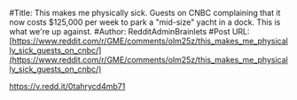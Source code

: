 #Title: This makes me physically sick. Guests on CNBC complaining that it now costs $125,000 per week to park a "mid-size" yacht in a dock. This is what we're up against.
#Author: RedditAdminBrainlets
#Post URL: [https://www.reddit.com/r/GME/comments/olm25z/this_makes_me_physically_sick_guests_on_cnbc/](https://www.reddit.com/r/GME/comments/olm25z/this_makes_me_physically_sick_guests_on_cnbc/)


https://v.redd.it/0tahrycd4mb71